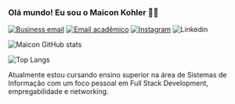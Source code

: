 ### Olá mundo! Eu sou o Maicon Kohler 🙋‍♂️

[![Business email](https://img.shields.io/badge/Microsoft_Outlook-0078D4?style=for-the-badge&logo=microsoft-outlook&logoColor=white)](contato.maiconkohler@hotmail.com)
[![Email acadêmico](https://img.shields.io/badge/Gmail-D14836?style=for-the-badge&logo=gmail&logoColor=white)](maicon.k@unifebe.edu.br)
[![Instagram](https://img.shields.io/badge/Instagram-E4405F?style=for-the-badge&logo=instagram&logoColor=white)](https://www.instagram.com/maiconkohlers/)
![Linkedin](https://img.shields.io/badge/LinkedIn-0077B5?style=for-the-badge&logo=linkedin&logoColor=white)

![Maicon GitHub stats](https://github-readme-stats.vercel.app/api?username=maiconkohlers&show_icons=true&theme=dracula)

![Top Langs](https://github-readme-stats.vercel.app/api/top-langs/?username=maiconkohlers&layout=compact)

Atualmente estou cursando ensino superior na área de Sistemas de Informação com um foco pessoal em Full Stack Development, empregabilidade e networking.

